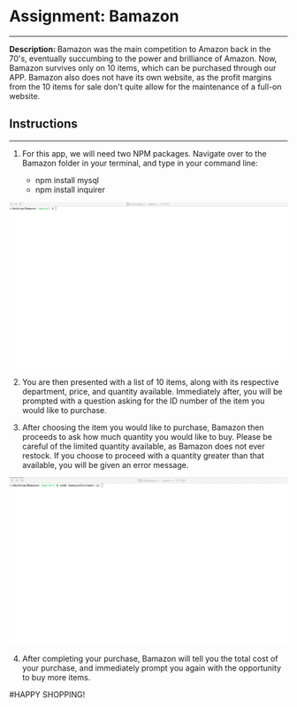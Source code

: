 # Assignment: Bamazon
<hr>
<strong>Description: </strong> Bamazon was the main competition to Amazon back in the 70's, eventually succumbing to the power and brilliance of Amazon. Now, Bamazon survives only on 10 items, which can be purchased through our APP. Bamazon also does not have its own website, as the profit margins from the 10 items for sale don't quite allow for the maintenance of a full-on website.

## Instructions
<hr>

1. For this app, we will need two NPM packages. Navigate over to the Bamazon folder in your terminal, and type in your command line:

    * npm install mysql
    * npm install inquirer

![GIF](/install.gif)

2. You are then presented with a list of 10 items, along with its respective department, price, and quantity available. Immediately after, you will be prompted with a question asking for the ID number of the item you would like to purchase.

3. After choosing the item you would like to purchase, Bamazon then proceeds to ask how much quantity you would like to buy. Please be careful of the limited quantity available, as Bamazon does not ever restock. If you choose to proceed with a quantity greater than that available, you will be given an error message.

![GIF](/demo.gif)

4. After completing your purchase, Bamazon will tell you the total cost of your purchase, and immediately prompt you again with the opportunity to buy more items.

#HAPPY SHOPPING!


